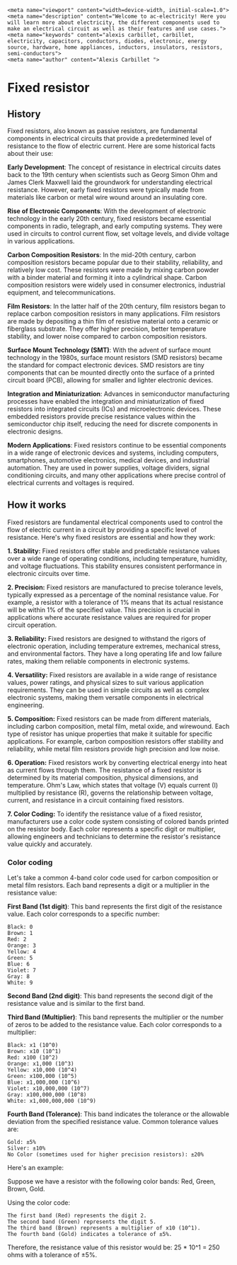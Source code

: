     <meta name="viewport" content="width=device-width, initial-scale=1.0">
    <meta name="description" content="Welcome to ac-electricity! Here you will learn more about electricity, the different components used to make an electrical circuit as well as their features and use cases.">
    <meta name="keywords" content="alexis carbillet, carbillet, electricity, capacitors, conductors, diodes, electronic, energy source, hardware, home appliances, inductors, insulators, resistors, semi-conductors">
    <meta name="author" content="Alexis Carbillet ">
</head>

# Fixed resistor

## History

Fixed resistors, also known as passive resistors, are fundamental components in electrical circuits that provide a predetermined level of resistance to the flow of electric current. Here are some historical facts about their use:

**Early Development**: The concept of resistance in electrical circuits dates back to the 19th century when scientists such as Georg Simon Ohm and James Clerk Maxwell laid the groundwork for understanding electrical resistance. However, early fixed resistors were typically made from materials like carbon or metal wire wound around an insulating core.

**Rise of Electronic Components**: With the development of electronic technology in the early 20th century, fixed resistors became essential components in radio, telegraph, and early computing systems. They were used in circuits to control current flow, set voltage levels, and divide voltage in various applications.

**Carbon Composition Resistors**: In the mid-20th century, carbon composition resistors became popular due to their stability, reliability, and relatively low cost. These resistors were made by mixing carbon powder with a binder material and forming it into a cylindrical shape. Carbon composition resistors were widely used in consumer electronics, industrial equipment, and telecommunications.

**Film Resistors**: In the latter half of the 20th century, film resistors began to replace carbon composition resistors in many applications. Film resistors are made by depositing a thin film of resistive material onto a ceramic or fiberglass substrate. They offer higher precision, better temperature stability, and lower noise compared to carbon composition resistors.

**Surface Mount Technology (SMT)**: With the advent of surface mount technology in the 1980s, surface mount resistors (SMD resistors) became the standard for compact electronic devices. SMD resistors are tiny components that can be mounted directly onto the surface of a printed circuit board (PCB), allowing for smaller and lighter electronic devices.

**Integration and Miniaturization**: Advances in semiconductor manufacturing processes have enabled the integration and miniaturization of fixed resistors into integrated circuits (ICs) and microelectronic devices. These embedded resistors provide precise resistance values within the semiconductor chip itself, reducing the need for discrete components in electronic designs.

**Modern Applications**: Fixed resistors continue to be essential components in a wide range of electronic devices and systems, including computers, smartphones, automotive electronics, medical devices, and industrial automation. They are used in power supplies, voltage dividers, signal conditioning circuits, and many other applications where precise control of electrical currents and voltages is required.

## How it works

Fixed resistors are fundamental electrical components used to control the flow of electric current in a circuit by providing a specific level of resistance. Here's why fixed resistors are essential and how they work:

**1. Stability:** Fixed resistors offer stable and predictable resistance values over a wide range of operating conditions, including temperature, humidity, and voltage fluctuations. This stability ensures consistent performance in electronic circuits over time.

**2. Precision:** Fixed resistors are manufactured to precise tolerance levels, typically expressed as a percentage of the nominal resistance value. For example, a resistor with a tolerance of 1% means that its actual resistance will be within 1% of the specified value. This precision is crucial in applications where accurate resistance values are required for proper circuit operation.

**3. Reliability:** Fixed resistors are designed to withstand the rigors of electronic operation, including temperature extremes, mechanical stress, and environmental factors. They have a long operating life and low failure rates, making them reliable components in electronic systems.

**4. Versatility:** Fixed resistors are available in a wide range of resistance values, power ratings, and physical sizes to suit various application requirements. They can be used in simple circuits as well as complex electronic systems, making them versatile components in electrical engineering.

**5. Composition:** Fixed resistors can be made from different materials, including carbon composition, metal film, metal oxide, and wirewound. Each type of resistor has unique properties that make it suitable for specific applications. For example, carbon composition resistors offer stability and reliability, while metal film resistors provide high precision and low noise.

**6. Operation:** Fixed resistors work by converting electrical energy into heat as current flows through them. The resistance of a fixed resistor is determined by its material composition, physical dimensions, and temperature. Ohm's Law, which states that voltage (V) equals current (I) multiplied by resistance (R), governs the relationship between voltage, current, and resistance in a circuit containing fixed resistors.

**7. Color Coding:** To identify the resistance value of a fixed resistor, manufacturers use a color code system consisting of colored bands printed on the resistor body. Each color represents a specific digit or multiplier, allowing engineers and technicians to determine the resistor's resistance value quickly and accurately.

### Color coding

Let's take a common 4-band color code used for carbon composition or metal film resistors. Each band represents a digit or a multiplier in the resistance value:

**First Band (1st digit)**: This band represents the first digit of the resistance value. Each color corresponds to a specific number:

    Black: 0
    Brown: 1
    Red: 2
    Orange: 3
    Yellow: 4
    Green: 5
    Blue: 6
    Violet: 7
    Gray: 8
    White: 9

**Second Band (2nd digit)**: This band represents the second digit of the resistance value and is similar to the first band.

**Third Band (Multiplier)**: This band represents the multiplier or the number of zeros to be added to the resistance value. Each color corresponds to a multiplier:

    Black: x1 (10^0)
    Brown: x10 (10^1)
    Red: x100 (10^2)
    Orange: x1,000 (10^3)
    Yellow: x10,000 (10^4)
    Green: x100,000 (10^5)
    Blue: x1,000,000 (10^6)
    Violet: x10,000,000 (10^7)
    Gray: x100,000,000 (10^8)
    White: x1,000,000,000 (10^9)

**Fourth Band (Tolerance)**: This band indicates the tolerance or the allowable deviation from the specified resistance value. Common tolerance values are:

    Gold: ±5%
    Silver: ±10%
    No Color (sometimes used for higher precision resistors): ±20%

Here's an example:

Suppose we have a resistor with the following color bands: Red, Green, Brown, Gold.

Using the color code:

    The first band (Red) represents the digit 2.
    The second band (Green) represents the digit 5.
    The third band (Brown) represents a multiplier of x10 (10^1).
    The fourth band (Gold) indicates a tolerance of ±5%.

Therefore, the resistance value of this resistor would be: 25 * 10^1 = 250 ohms with a tolerance of ±5%.